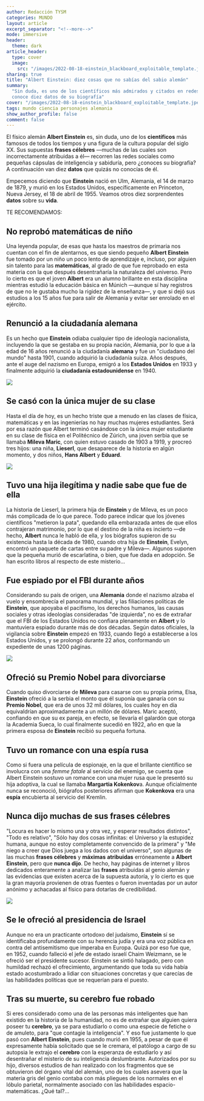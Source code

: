 ```yaml
---
author: Redacción TYSM
categories: MUNDO
layout: article
excerpt_separator: "<!--more-->"
mode: immersive
header:
  theme: dark
article_header:
  type: cover
  image:
    src: "/images/2022-08-18-einstein_blackboard_exploitable_template.jpeg"
sharing: true
title: "Albert Einstein: diez cosas que no sabías del sabio alemán"
summary:
  "Sin duda, es uno de los científicos más admirados y citados en redes sociales:
  conoce diez datos de su biografía"
cover: "/images/2022-08-18-einstein_blackboard_exploitable_template.jpeg"
tags: mundo ciencia personajes alemania
show_author_profile: false
comment: false
---
```


El físico alemán **Albert Einstein** es, sin duda, uno de los **científicos** más famosos de todos los tiempos y una figura de la cultura popular del siglo XX. Sus supuestas **frases célebres** —muchas de las cuales son incorrectamente atribuidas a él— recorren las redes sociales como pequeñas cápsulas de inteligencia y sabiduría, pero ¿conoces su biografía? A continuación van diez **datos** que quizás no conocías de él.

Empecemos diciendo que **Einstein** nació en Ulm, Alemania, el 14 de marzo de 1879, y murió en los Estados Unidos, específicamente en Princeton, Nueva Jersey, el 18 de abril de 1955. Veamos otros diez sorprendentes **datos** sobre su **vida**.

TE RECOMENDAMOS:

## No reprobó matemáticas de niño

Una leyenda popular, de esas que hasta los maestros de primaria nos cuentan con el fin de alentarnos, es que siendo pequeño **Albert Einstein** fue tomado por un niño un poco lento de aprendizaje e, incluso, por alguien sin talento para las **matemáticas**, al grado de que fue reprobado en esta materia con la que después desentrañaría la naturaleza del universo. Pero lo cierto es que el joven **Albert** era un alumno brillante en esta disciplina mientras estudió la educación básica en Múnich —aunque sí hay registros de que no le gustaba mucho la rigidez de la enseñanza—, y que si dejó sus estudios a los 15 años fue para salir de Alemania y evitar ser enrolado en el ejército.

## Renunció a la ciudadanía alemana

Es un hecho que **Einstein** odiaba cualquier tipo de ideología nacionalista, incluyendo la que se gestaba en su propia nación, Alemania, por lo que a la edad de 16 años renunció a la ciudadanía **alemana** y fue un "ciudadano del mundo" hasta 1901, cuando adquirió la ciudadanía suiza. Años después, ante el auge del nazismo en Europa, emigró a los **Estados Unidos** en 1933 y finalmente adquirió la **ciudadanía estadounidense** en 1940.

![](https://upload.wikimedia.org/wikipedia/commons/b/b2/Albert_Einstein_c1890s.jpg)

## Se casó con la única mujer de su clase

Hasta el día de hoy, es un hecho triste que a menudo en las clases de física, matemáticas y en las ingenierías no hay muchas mujeres estudiantes. Será por esa razón que Albert terminó casándose con la única mujer estudiante en su clase de física en el Politécnico de Zúrich, una joven serbia que se llamaba **Mileva Maric**, con quien estuvo casado de 1903 a 1919, y procreó tres hijos: una niña, **Lieserl**, que desaparece de la historia en algún momento, y dos niños, **Hans Albert** y **Eduard**.

![](https://upload.wikimedia.org/wikipedia/commons/thumb/8/87/Albert_Einstein_and_his_wife_Mileva_Maric.jpg/1024px-Albert_Einstein_and_his_wife_Mileva_Maric.jpg)

## Tuvo una hija ilegítima y nadie sabe que fue de ella

La historia de Lieserl, la primera hija de **Einstein** y de Mileva, es un poco más complicada de lo que parece. Todo parece indicar que los jóvenes científicos "metieron la pata", quedando ella embarazada antes de que ellos contrajeran matrimonio, por lo que el destino de la niña es incierto —de hecho, **Albert** nunca le habló de ella, y los biógrafos supieron de su existencia hasta la década de 1980, cuando otra hija de **Einstein**, Evelyn, encontró un paquete de cartas entre su padre y Mileva—. Algunos suponen que la pequeña murió de escarlatina, o bien, que fue dada en adopción. Se han escrito libros al respecto de este misterio…

## Fue espiado por el FBI durante años

Considerando su país de origen, una **Alemania** donde el nazismo alzaba el vuelo y ensombrecía el panorama mundial, y las filiaciones políticas de **Einstein**, que apoyaba el pacifismo, los derechos humanos, las causas sociales y otras ideologías consideradas "de izquierda", no es de extrañar que el FBI de los Estados Unidos no confiara plenamente en **Albert** y lo mantuviera espiado durante más de dos décadas. Según datos oficiales, la vigilancia sobre **Einstein** empezó en 1933, cuando llegó a establecerse a los Estados Unidos, y se prolongó durante 22 años, conformando un expediente de unas 1200 páginas.

![](https://upload.wikimedia.org/wikipedia/commons/thumb/3/3e/Einstein_1921_by_F_Schmutzer_-_restoration.jpg/780px-Einstein_1921_by_F_Schmutzer_-_restoration.jpg)

## Ofreció su Premio Nobel para divorciarse

Cuando quiso divorciarse de **Mileva** para casarse con su propia prima, Elsa, **Einstein** ofreció a la serbia el monto que él suponía que ganaría con su **Premio Nobel**, que era de unos 32 mil dólares, los cuales hoy en día equivaldrían aproximadamente a un millón de dólares. Maric aceptó, confiando en que su ex pareja, en efecto, se llevaría el galardón que otorga la Academia Sueca, lo cual finalmente sucedió en 1922, año en que la primera esposa de **Einstein** recibió su pequeña fortuna.

## Tuvo un romance con una espía rusa

Como si fuera una película de espionaje, en la que el brillante científico se involucra con una _femme fatale_ al servicio del enemigo, se cuenta que Albert Einstein sostuvo un romance con una mujer rusa que le presentó su hija adoptiva, la cual se llamaba **Margartia Kokenkov**a. Aunque oficialmente nunca se reconoció, biógrafos posteriores afirman que **Kokenkova** era una **espía** encubierta al servicio del Kremlin.

## Nunca dijo muchas de sus frases célebres

"Locura es hacer lo mismo una y otra vez, y esperar resultados distintos", "Todo es relativo", "Sólo hay dos cosas infinitas: el Universo y la estupidez humana, aunque no estoy completamente convencido de la primera" y "Me niego a creer que Dios juega a los dados con el universo", son algunas de las muchas **frases célebres** y **máximas** **atribuidas** erróneamente a **Albert Einstein**, pero que **nunca dijo**. De hecho, hay páginas de internet y libros dedicados enteramente a analizar las **frases** atribuidas al genio alemán y las evidencias que existen acerca de la supuesta autoría, y lo cierto es que la gran mayoría provienen de otras fuentes o fueron inventadas por un autor anónimo y achacadas al físico para dotarlas de credibilidad.

![](https://upload.wikimedia.org/wikipedia/commons/thumb/e/eb/Albert_Einstein%2C_1947%2C_3b46036u.tif/lossy-page1-827px-Albert_Einstein%2C_1947%2C_3b46036u.tif.jpg)

## Se le ofreció al presidencia de Israel

Aunque no era un practicante ortodoxo del judaísmo, **Einstein** sí se identificaba profundamente con su herencia judía y era una voz pública en contra del antisemitismo que imperaba en Europa. Quizá por eso fue que, en 1952, cuando falleció el jefe de estado israelí Chaim Weizmann, se le ofreció ser el presidente sucesor. Einstein se sintió halagado, pero con humildad rechazó el ofrecimiento, argumentando que toda su vida había estado acostumbrado a lidiar con situaciones concretas y que carecías de las habilidades políticas que se requerían para el puesto.

## Tras su muerte, su cerebro fue robado

Si eres considerado como una de las personas más inteligentes que han existido en la historia de la humanidad, no es de extrañar que alguien quiera poseer tu **cerebro**, ya se para estudiarlo o como una especie de fetiche o de amuleto, para "que contagie la inteligencia". Y eso fue justamente lo que pasó con **Albert Einstein**, pues cuando murió en 1955, a pesar de que él expresamente había solicitado que se le cremara, el patólogo a cargo de su autopsia le extrajo el **cerebro** con la esperanza de estudiarlo y así desentrañar el misterio de su inteligencia deslumbrante. Autorizados por su hijo, diversos estudios de han realizado con los fragmentos que se obtuvieron del órgano vital del alemán, uno de los cuales asevera que la materia gris del genio contaba con más pliegues de los normales en el lóbulo parietal, normalmente asociado con las habilidades espacio-matemáticas. ¿Qué tal?…
